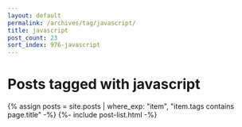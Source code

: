 ```yaml
---
layout: default
permalink: /archives/tag/javascript/
title: javascript
post_count: 23
sort_index: 976-javascript
---
```

<h1 class="page-heading">Posts tagged with javascript</h1>
{% assign posts = site.posts | where_exp: "item", "item.tags contains page.title" -%}
{%- include post-list.html -%}

